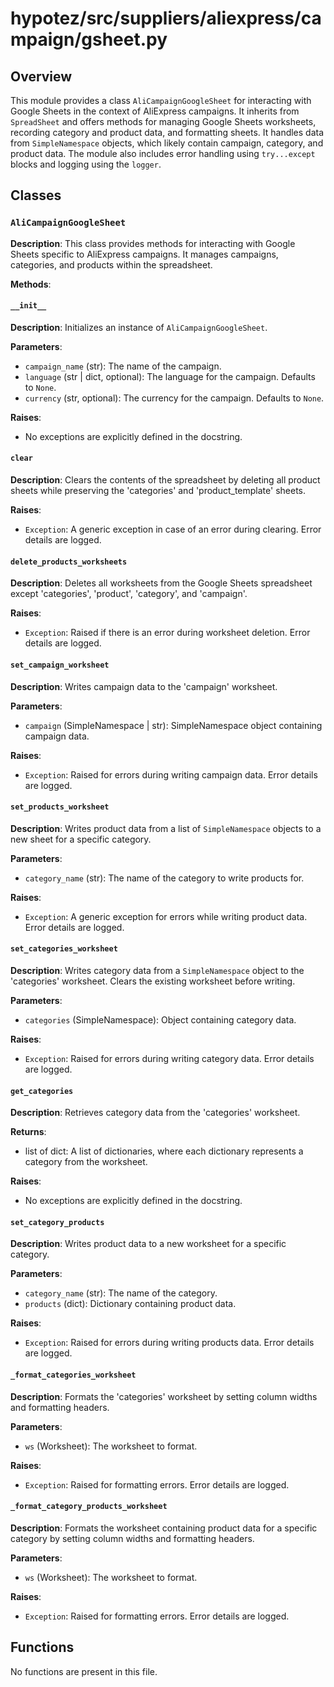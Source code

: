# hypotez/src/suppliers/aliexpress/campaign/gsheet.py

## Overview

This module provides a class `AliCampaignGoogleSheet` for interacting with Google Sheets in the context of AliExpress campaigns. It inherits from `SpreadSheet` and offers methods for managing Google Sheets worksheets, recording category and product data, and formatting sheets.  It handles data from `SimpleNamespace` objects, which likely contain campaign, category, and product data.  The module also includes error handling using `try...except` blocks and logging using the `logger`.


## Classes

### `AliCampaignGoogleSheet`

**Description**: This class provides methods for interacting with Google Sheets specific to AliExpress campaigns.  It manages campaigns, categories, and products within the spreadsheet.

**Methods**:

#### `__init__`

**Description**: Initializes an instance of `AliCampaignGoogleSheet`.

**Parameters**:
- `campaign_name` (str): The name of the campaign.
- `language` (str | dict, optional): The language for the campaign. Defaults to `None`.
- `currency` (str, optional): The currency for the campaign. Defaults to `None`.

**Raises**:
- No exceptions are explicitly defined in the docstring.


#### `clear`

**Description**: Clears the contents of the spreadsheet by deleting all product sheets while preserving the 'categories' and 'product_template' sheets.

**Raises**:
- `Exception`:  A generic exception in case of an error during clearing. Error details are logged.


#### `delete_products_worksheets`

**Description**: Deletes all worksheets from the Google Sheets spreadsheet except 'categories', 'product', 'category', and 'campaign'.

**Raises**:
- `Exception`: Raised if there is an error during worksheet deletion. Error details are logged.


#### `set_campaign_worksheet`

**Description**: Writes campaign data to the 'campaign' worksheet.

**Parameters**:
- `campaign` (SimpleNamespace | str): SimpleNamespace object containing campaign data.

**Raises**:
- `Exception`:  Raised for errors during writing campaign data. Error details are logged.


#### `set_products_worksheet`

**Description**: Writes product data from a list of `SimpleNamespace` objects to a new sheet for a specific category.

**Parameters**:
- `category_name` (str): The name of the category to write products for.


**Raises**:
- `Exception`:  A generic exception for errors while writing product data. Error details are logged.


#### `set_categories_worksheet`

**Description**: Writes category data from a `SimpleNamespace` object to the 'categories' worksheet.  Clears the existing worksheet before writing.

**Parameters**:
- `categories` (SimpleNamespace): Object containing category data.


**Raises**:
- `Exception`:  Raised for errors during writing category data. Error details are logged.


#### `get_categories`

**Description**: Retrieves category data from the 'categories' worksheet.

**Returns**:
- list of dict:  A list of dictionaries, where each dictionary represents a category from the worksheet.

**Raises**:
- No exceptions are explicitly defined in the docstring.


#### `set_category_products`

**Description**: Writes product data to a new worksheet for a specific category.

**Parameters**:
- `category_name` (str): The name of the category.
- `products` (dict): Dictionary containing product data.

**Raises**:
- `Exception`: Raised for errors during writing products data. Error details are logged.


#### `_format_categories_worksheet`

**Description**: Formats the 'categories' worksheet by setting column widths and formatting headers.

**Parameters**:
- `ws` (Worksheet): The worksheet to format.

**Raises**:
- `Exception`: Raised for formatting errors. Error details are logged.


#### `_format_category_products_worksheet`

**Description**: Formats the worksheet containing product data for a specific category by setting column widths and formatting headers.

**Parameters**:
- `ws` (Worksheet): The worksheet to format.

**Raises**:
- `Exception`: Raised for formatting errors. Error details are logged.


## Functions

No functions are present in this file.